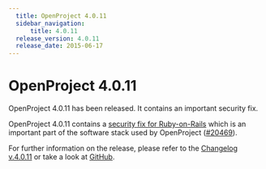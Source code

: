 ```yaml
---
  title: OpenProject 4.0.11
  sidebar_navigation:
      title: 4.0.11
  release_version: 4.0.11
  release_date: 2015-06-17
---
```



# OpenProject 4.0.11

OpenProject 4.0.11 has been released. It contains an important security
fix.

OpenProject 4.0.11 contains a [security fix for
Ruby-on-Rails](http://weblog.rubyonrails.org/2015/6/16/Rails-3-2-22-4-1-11-and-4-2-2-have-been-released-and-more/)
which is an important part of the software stack used by OpenProject
([\#20469](https://community.openproject.org/work_packages/20469)).

For further information on the release, please refer to the [Changelog
v.4.0.11](https://community.openproject.org/versions/732) or take a look
at [GitHub](https://github.com/opf/openproject/tree/v4.0.11).

 


